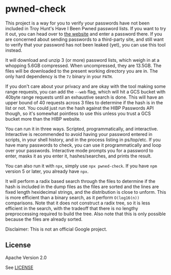 pwned-check
===========

This project is a way for you to verify your passwords have not been included in
Troy Hunt's Have I Been Pwned password lists. If you want to try it out, you can
head over to [the website](https://haveibeenpwned.com/Passwords) and enter a
password there. If you are concerned about sending passwords to a third-party
site, and still want to verify that your password has not been leaked (yet), you
can use this tool instead.

It will download and unzip 3 (or more) password lists, which weigh in at a
whopping 5.6GB compressed. When uncompressed, they are 13.5GB. The files will be
downloaded to the present working directory you are in. The only hard dependency
is the `7z` binary in your `PATH`.

If you don't care about your privacy and are okay with the tool making some
range requests, you can add the `--web` flag, which will hit a GCS bucket
with 40byte range requests until an exhaustive search is done. This will have
an upper bound of 40 requests across 3 files to determine if the hash is in
the list or not. You could just run the hash against the HIBP Passwords API
though, so it's somewhat pointless to use this unless you trust a GCS bucket
more than the HIBP website.

You can run it in three ways. Scripted, programmatically, and interactive.
Interactive is recommended to avoid having your password entered in scripts, in
your shell history, and in the process listing in ps/top/etc. If you have many
passwords to check, you can use it programmatically and loop over your
passwords. Interactive mode prompts you for a password to enter, masks it as you
enter it, hashes/searches, and prints the result.

You can also run it with `npx`, simply use `npx pwned-check`. If you have `npm`
version 5 or later, you already have `npx`.

It will perform a radix based search through the files to determine if the hash
is included in the dump files as the files are sorted and the lines are fixed
length hexidecimal strings, and the distribution is close to unform. This is
more efficient than a binary search, as it perform `O(log16(n))` comparisons.
Note that it does not construct a radix tree, so it is less efficient in the
search, with the tradeoff that there is no lengthy preproccessing required to
build the tree. Also note that this is only possible because the files are
already sorted.


Disclaimer: This is not an official Google project.

## License

Apache Version 2.0

See [LICENSE](LICENSE)

